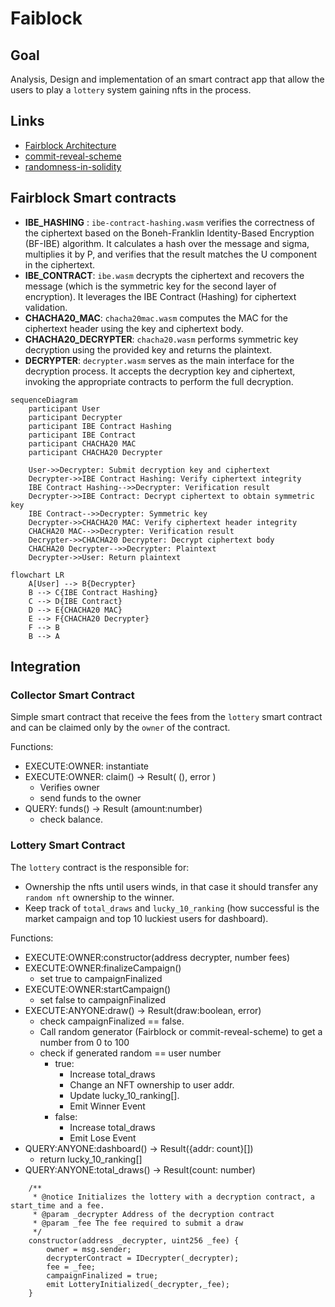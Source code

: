 # Faiblock

## Goal

Analysis, Design and implementation of an smart contract app that allow the users to play a `lottery` system gaining nfts in the process.

## Links

- [Fairblock Architecture](https://docs.fairblock.network/assets/images/cosmos_architecture-67fb3256597a774426ea433ea56a3d62.png)
- [commit-reveal-scheme](https://blog.jarrodwatts.com/understanding-the-commit-reveal-scheme-with-solidity-examples)
- [randomness-in-solidity](https://medium.com/coinmonks/randomness-in-solidity-933eaa6ccff1)

## Fairblock Smart contracts

- **IBE_HASHING** : `ibe-contract-hashing.wasm` verifies the correctness of the ciphertext based on the Boneh-Franklin Identity-Based Encryption (BF-IBE) algorithm. It calculates a hash over the message and sigma, multiplies it by P, and verifies that the result matches the U component in the ciphertext.
- **IBE_CONTRACT**: `ibe.wasm` decrypts the ciphertext and recovers the message (which is the symmetric key for the second layer of encryption). It leverages the IBE Contract (Hashing) for ciphertext validation.
- **CHACHA20_MAC**: `chacha20mac.wasm` computes the MAC for the ciphertext header using the key and ciphertext body.
- **CHACHA20_DECRYPTER**: `chacha20.wasm` performs symmetric key decryption using the provided key and returns the plaintext.
- **DECRYPTER**: `decrypter.wasm` serves as the main interface for the decryption process. It accepts the decryption key and ciphertext, invoking the appropriate contracts to perform the full decryption.

```mermaid
sequenceDiagram
    participant User
    participant Decrypter
    participant IBE Contract Hashing
    participant IBE Contract
    participant CHACHA20 MAC
    participant CHACHA20 Decrypter

    User->>Decrypter: Submit decryption key and ciphertext
    Decrypter->>IBE Contract Hashing: Verify ciphertext integrity
    IBE Contract Hashing-->>Decrypter: Verification result
    Decrypter->>IBE Contract: Decrypt ciphertext to obtain symmetric key
    IBE Contract-->>Decrypter: Symmetric key
    Decrypter->>CHACHA20 MAC: Verify ciphertext header integrity
    CHACHA20 MAC-->>Decrypter: Verification result
    Decrypter->>CHACHA20 Decrypter: Decrypt ciphertext body
    CHACHA20 Decrypter-->>Decrypter: Plaintext
    Decrypter->>User: Return plaintext
```

```mermaid
flowchart LR
    A[User] --> B{Decrypter}
    B --> C{IBE Contract Hashing}
    C --> D{IBE Contract}
    D --> E{CHACHA20 MAC}
    E --> F{CHACHA20 Decrypter}
    F --> B
    B --> A
```

## Integration

### Collector Smart Contract

Simple smart contract that receive the fees from the `lottery` smart contract and can be claimed only by the `owner` of the contract.

Functions:

- EXECUTE:OWNER: instantiate
- EXECUTE:OWNER: claim() -> Result( (), error )
  - Verifies owner
  - send funds to the owner
- QUERY: funds() -> Result (amount:number)
  - check balance.

### Lottery Smart Contract

The `lottery` contract is the responsible for:

- Ownership the nfts until users winds, in that case it should transfer any `random nft` ownership to the winner.
- Keep track of `total_draws` and `lucky_10_ranking` (how successful is the market campaign and top 10 luckiest users for dashboard).

Functions:

- EXECUTE:OWNER:constructor(address decrypter, number fees)
- EXECUTE:OWNER:finalizeCampaign()
  - set true to campaignFinalized
- EXECUTE:OWNER:startCampaign()
  - set false to campaignFinalized
- EXECUTE:ANYONE:draw() -> Result(draw:boolean, error)
  - check campaignFinalized == false.
  - Call random generator (Fairblock or commit-reveal-scheme) to get a number from 0 to 100
  - check if generated random == user number
    - true:
      - Increase total_draws
      - Change an NFT ownership to user addr.
      - Update lucky_10_ranking[].
      - Emit Winner Event
    - false:
      - Increase total_draws
      - Emit Lose Event
- QUERY:ANYONE:dashboard() -> Result({addr: count}[])
  - return lucky_10_ranking[]
- QUERY:ANYONE:total_draws() -> Result(count: number)

```solidity
    /**
     * @notice Initializes the lottery with a decryption contract, a start_time and a fee.
     * @param _decrypter Address of the decryption contract
     * @param _fee The fee required to submit a draw
     */
    constructor(address _decrypter, uint256 _fee) {
        owner = msg.sender;
        decrypterContract = IDecrypter(_decrypter);
        fee = _fee;
        campaignFinalized = true;
        emit LotteryInitialized(_decrypter,_fee);
    }
```
